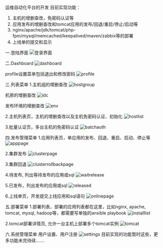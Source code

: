 运维自动化平台的开发
目前实现功能：
1. 主机的增删查改，免密码认证等
2. 应用发布的增删查改和tomcat应用的发布/回退/重启/停止/启动等
3. nginx/apache/jdk/tomcat/php-fpm/mysql/memcached/keepalived/maven/zabbix等的部署
4. 上线单的提交和显示

一.登陆界面
![登录界面](https://github.com/ne1000/ams/blob/master/%E5%9B%BE%E7%89%871.png)


二.Dashboard
![dashboard](https://github.com/ne1000/ams/blob/master/%E5%9B%BE%E7%89%872.png)

profile设置菜单包括退出和修改密码
![profile](https://github.com/ne1000/ams/blob/master/%E5%9B%BE%E7%89%873.png)

三.列表菜单
1.主机组的增删查改
![hostgroup](https://github.com/ne1000/ams/blob/master/%E5%9B%BE%E7%89%874.png)

机房的增删查改
![idc](https://github.com/ne1000/ams/blob/master/%E5%9B%BE%E7%89%875.png)

发布环境的增删查改
![env](https://github.com/ne1000/ams/blob/master/%E5%9B%BE%E7%89%876.png)

2.主机列表页，主机的增删查改以及主机免密码认证、初始化
![hostlist](https://github.com/ne1000/ams/blob/master/%E5%9B%BE%E7%89%877.png)

3.批量认证页，多台主机的免密码认证
![batchauth](https://github.com/ne1000/ams/blob/master/%E5%9B%BE%E7%89%878.png)

四.发布管理菜单
1.应用列表页，单应用的发布、回退、重启、启动、停止等
![apppage](https://github.com/ne1000/ams/blob/master/%E5%9B%BE%E7%89%879.png)

2.集群发布
![clusterpage](https://github.com/ne1000/ams/blob/master/%E5%9B%BE%E7%89%8710.png)

3.集群回退
![clusterrollbackpage](https://github.com/ne1000/ams/blob/master/%E5%9B%BE%E7%89%8711.png)

4.待发布, 列出等待发布的应用或sql
![waitrelease](https://github.com/ne1000/ams/blob/master/%E5%9B%BE%E7%89%8713.png)

5.已发布，列出发布的应用或sql
![released](https://github.com/ne1000/ams/blob/master/%E5%9B%BE%E7%89%8714.png)

6.上线单页，开发提交上线应用和sql语句
![onlinepage](https://github.com/ne1000/ams/blob/master/%E5%9B%BE%E7%89%8715.png)

五.部署菜单
1.部署列表，部署的应用列表都在这里，比如nginx, apache, tomcat, mysql, hadoop等，都需要写单独的ansible playbook
![installlist](https://github.com/ne1000/ams/blob/master/%E5%9B%BE%E7%89%8716.png)

2.tomcat部署详情页, 允许一台主机上部署多个tomcat实例
![tomcat](https://github.com/ne1000/ams/blob/master/%E5%9B%BE%E7%89%8717.png)

六.系统管理菜单
用户设置、用户注册
![settings](https://github.com/ne1000/ams/blob/master/%E5%9B%BE%E7%89%8718.png)
目前实现的功能暂时这些，更多功能未完待续.......
